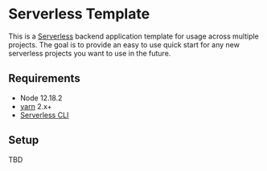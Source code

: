 # Serverless Template
This is a [Serverless](serverless.com) backend application template for usage across multiple projects. The goal is to provide an easy to use quick start for any new serverless projects you want to use in the future.

## Requirements
* Node 12.18.2
* [yarn](https://yarnpkg.com/) 2.x+
* [Serverless CLI](https://www.serverless.com/framework/docs/getting-started/)

## Setup
TBD
